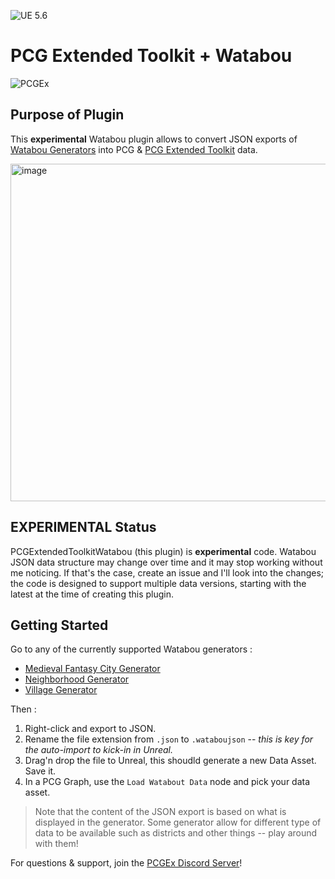 ![UE 5.6](https://img.shields.io/badge/UE-5.6-darkgreen) 
# PCG Extended Toolkit + Watabou

![PCGEx](https://raw.githubusercontent.com/Nebukam/PCGExtendedToolkit/refs/heads/docs/_sources/smol-logo.png)

## Purpose of Plugin

This **experimental** Watabou plugin allows to convert JSON exports of [Watabou Generators](https://watabou.itch.io/) into PCG & [PCG Extended Toolkit](https://nebukam.github.io/PCGExtendedToolkit) data.  

<img width="1016" height="540" alt="image" src="https://github.com/user-attachments/assets/b9cd1aa8-9f61-49b6-8428-5082f60bc295" />


## EXPERIMENTAL Status

PCGExtendedToolkitWatabou (this plugin) is **experimental** code. Watabou JSON data structure may change over time and it may stop working without me noticing. If that's the case, create an issue and I'll look into the changes; the code is designed to support multiple data versions, starting with the latest at the time of creating this plugin.

## Getting Started

Go to any of the currently supported Watabou generators :
- [Medieval Fantasy City Generator](https://watabou.itch.io/medieval-fantasy-city-generator)
- [Neighborhood Generator](https://watabou.itch.io/neighbourhood)
- [Village Generator](https://watabou.itch.io/village-generator)

Then :  
1. Right-click and export to JSON.  
2. Rename the file extension from `.json` to `.wataboujson` -- _this is key for the auto-import to kick-in in Unreal._  
3. Drag'n drop the file to Unreal, this shoudld generate a new Data Asset. Save it.
4. In a PCG Graph, use the `Load Watabout Data` node and pick your data asset.

> Note that the content of the JSON export is based on what is displayed in the generator. Some generator allow for different type of data to be available such as districts and other things -- play around with them!

For questions & support, join the [PCGEx Discord Server](https://discord.gg/mde2vC5gbE)!

